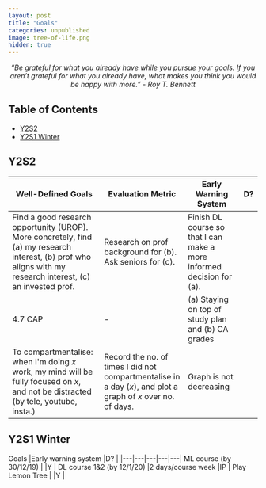 ```yaml
---
layout: post
title: "Goals"
categories: unpublished
image: tree-of-life.png
hidden: true
---
```

<div align="center">
    <i>“Be grateful for what you already have while you pursue your goals.
If you aren’t grateful for what you already have, what makes you think you would be happy with more.” - Roy T. Bennett</i>
</div>

<!-- omit in toc -->
## Table of Contents
- [Y2S2](#y2s2)
- [Y2S1 Winter](#y2s1-winter)

## Y2S2

|Well-Defined Goals  |Evaluation Metric  |Early Warning System  |D?  |
|---|---|---|---|
|Find a good research opportunity (UROP). More concretely, find (a) my research interest, (b) prof who aligns with my research interest, (c) an invested prof.  |Research on prof background for (b). Ask seniors for (c).  |Finish DL course so that I can make a more informed decision for (a). |  |
|4.7 CAP  |-  |(a) Staying on top of study plan and (b) CA grades  |  |
|To compartmentalise: when I'm doing *x* work, my mind will be fully focused on *x*, and not be distracted (by tele, youtube, insta.)  |Record the no. of times I did not compartmentalise in a day (*x*), and plot a graph of *x* over no. of days.  |Graph is not decreasing  |  |

## Y2S1 Winter

Goals  |Early warning system |D?  |
|---|---|---|---|---|
ML course (by 30/12/19)  | |Y  |
DL course 1&2 (by 12/1/20)  |2 days/course week  |IP  |
Play Lemon Tree  | |Y  |

